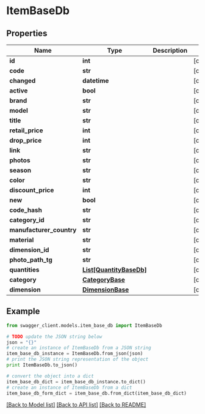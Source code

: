 # ItemBaseDb


## Properties

Name | Type | Description | Notes
------------ | ------------- | ------------- | -------------
**id** | **int** |  | [optional] 
**code** | **str** |  | [optional] 
**changed** | **datetime** |  | [optional] 
**active** | **bool** |  | [optional] 
**brand** | **str** |  | [optional] 
**model** | **str** |  | [optional] 
**title** | **str** |  | [optional] 
**retail_price** | **int** |  | [optional] 
**drop_price** | **int** |  | [optional] 
**link** | **str** |  | [optional] 
**photos** | **str** |  | [optional] 
**season** | **str** |  | [optional] 
**color** | **str** |  | [optional] 
**discount_price** | **int** |  | [optional] 
**new** | **bool** |  | [optional] 
**code_hash** | **str** |  | [optional] 
**category_id** | **str** |  | [optional] 
**manufacturer_country** | **str** |  | [optional] 
**material** | **str** |  | [optional] 
**dimension_id** | **str** |  | [optional] 
**photo_path_tg** | **str** |  | [optional] 
**quantities** | [**List[QuantityBaseDb]**](QuantityBaseDb.md) |  | [optional] 
**category** | [**CategoryBase**](CategoryBase.md) |  | [optional] 
**dimension** | [**DimensionBase**](DimensionBase.md) |  | [optional] 

## Example

```python
from swagger_client.models.item_base_db import ItemBaseDb

# TODO update the JSON string below
json = "{}"
# create an instance of ItemBaseDb from a JSON string
item_base_db_instance = ItemBaseDb.from_json(json)
# print the JSON string representation of the object
print ItemBaseDb.to_json()

# convert the object into a dict
item_base_db_dict = item_base_db_instance.to_dict()
# create an instance of ItemBaseDb from a dict
item_base_db_form_dict = item_base_db.from_dict(item_base_db_dict)
```
[[Back to Model list]](../README.md#documentation-for-models) [[Back to API list]](../README.md#documentation-for-api-endpoints) [[Back to README]](../README.md)


